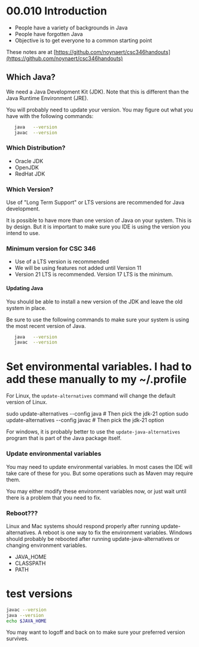 # 00.010 Introduction

* People have a variety of backgrounds in Java
* People have forgotten Java
* Objective is to get everyone to a common starting point

These notes are at [https://github.com/noynaert/csc346handouts](https://github.com/noynaert/csc346handouts)

## Which Java?

We need a Java Development Kit (JDK).  Note that this is different than the Java Runtime Environment (JRE).

You will probably need to update your version.  You may figure out what you have with the following commands:

```bash
   java   --version
   javac  --version
```

### Which Distribution?

* Oracle JDK 
* OpenJDK
* RedHat JDK

### Which Version?

Use of "Long Term Support" or LTS versions are recommended for Java development.

It is possible to have more than one version of Java on your system.  This is by design.  But it is important to make sure you IDE is using the version you intend to use.

### Minimum version for CSC 346

* Use of a LTS version is recommended
* We will be using features not added until Version 11
* Version 21 LTS is recommended.  Version 17 LTS is the minimum.

#### Updating Java 

You should be able to install a new version of the JDK and leave the old system in place.  

Be sure to use the following commands to make sure your system is using the most recent version of Java.

```bash
   java   --version
   javac  --version
```

# Set environmental variables.  I had to add these manually to my ~/.profile

For Linux, the `update-alternatives` command will change the default version of Linux.

sudo update-alternatives --config java  # Then pick the jdk-21 option
sudo update-alternatives --config javac # Then pick the jdk-21 option

For windows, it is probably better to use the `update-java-alternatives` program that is part of the Java package itself.  

### Update environmental variables
You may need to update environmental variables.  In most cases the IDE will take care of these for you.  But some operations such as Maven may require them.

You may either modify these environment variables now, or just wait until there is a problem that you need to fix.  

### Reboot???

Linux and Mac systems should respond properly after running update-alternatives. A reboot is one way to fix the environment variables.  Windows should probably be rebooted after running update-java-alternatives or changing environment variables.

- JAVA_HOME
- CLASSPATH
- PATH

# test versions
```bash
javac --version
java --version
echo $JAVA_HOME
```

You may want to logoff and back on to make sure your preferred version survives.
